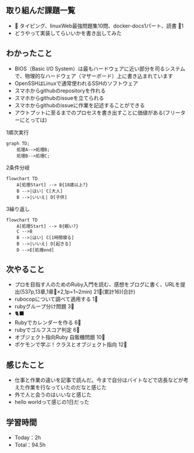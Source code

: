 

## 取り組んだ課題一覧

- :construction: タイピング、linuxWeb最強問題集10問、docker-docs1パート、読書 :tomato:1
- どうやって実装してらいいかを書き出してみた

## わかったこと

- BIOS（Basic I/O System）は最もハードウェアに近い部分を司るシステムで、物理的なハードウェア（マザーボード）上に書き込まれています
- OpenSSHはLinuxで通常使われるSSHのソフトウェア
- スマホからgithubのrepositoryを作れる
- スマホからgithubのissueを立てられる
- スマホからgithubのissueに作業を記述することができる
- アウトプットに至るまでのプロセスを書き出すことに価値がある(フリーターにとっては)

1順次実行

```mermaid
graph TD;
    処理A-->処理B;
    処理B-->処理C;
```

2条件分岐

```mermaid
flowchart TD
    A[処理Start] --> B{18歳以上?}
    B -->|はい| C[大人]
    B -->|いいえ| D[子供]
```

3繰り返し

```mermaid
flowchart TD
    A[処理Start] --> B{眠い?}
    C -->B
    B -->|はい| C[1時間寝る]
    B -->|いいえ| D[起きる]
    D -->E[処理end]
```

## 次やること

- プロを目指す人のためのRuby入門を読む、感想をブログに書く、URLを提出(537p,13章,1章:tomato:×2,1p=1~2min) 21:tomato:(累計16)(合計)
- rubocopについて調べて適用する 1:tomato:
- rubyグループ分け問題 3:tomato:
- :black_cat:
- Rubyでカレンダーを作る 6:tomato:
- rubyでゴルフスコア判定 6:tomato:
- オブジェクト指向Ruby 自販機問題 10:tomato:
- ポケモンで学ぶ！クラスとオブジェクト指向 12:tomato:

## 感じたこと

- 仕事と作業の違いを記事で読んだ。今まで自分はバイトなどで店長などが考えた作業を行なっていたのだなと感じた
- 外で人と会うのはいいなと感じた
- hello worldって感じの1日だった

## 学習時間

- Today：2h
- Total：94.5h
